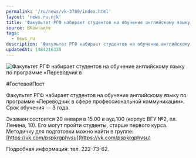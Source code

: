 ```yaml
---
permalink: '/ru/news/vk-3789/index.html'
layout: 'news.ru.njk'
title: 'Факультет РГФ набирает студентов на обучение английскому языку по программе «Переводчик в сфере профессиональной коммуникации»'
source: ВКонтакте
tags:
  - news_ru
description: 'Факультет РГФ набирает студентов на обучение английскому языку по программе «Переводчик в сфере профессиональной коммуникации»'
updatedAt: 1484216339
---
```

![Факультет РГФ набирает студентов на обучение английскому языку по программе «Переводчик в](https://sun9-49.userapi.com/impf/c837634/v837634484/1d66b/SIZwYWaH1xs.jpg?size=1280x853&quality=96&proxy=1&sign=ebd528f7493a5c966f8da3707ab7a8e4&c_uniq_tag=I0_ovD9Gs74VtMin68dJ-9lb3ConuxYugNo2NnKUYFM&type=album)

#ГостевойПост

Факультет РГФ набирает студентов на обучение английскому языку по программе «Переводчик в сфере профессиональной коммуникации». Срок обучения — 3 года.

Экзамен состоится 20 января в 15.00 в ауд.100 (корпус ВГУ №2, пл. Ленина, 10). Его могут пройти студенты, старше первого курса. Методичку для подготовки можно найти в группе: [https://vk.com/pspkrgphvsu](https://vk.com/pspkrgphvsu)

Подробная информация: тел. 222-73-62.
